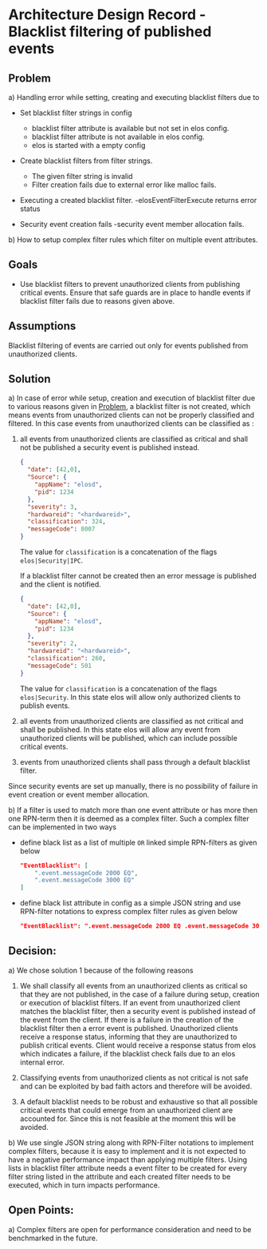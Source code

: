 # Architecture Design Record - Blacklist filtering of published events

## Problem
a) Handling error while setting, creating and executing blacklist filters due to


   * Set blacklist filter strings in config
     - blacklist filter attribute is available but not set in elos config.
     - blacklist filter attribute is not available in elos config.
     - elos is started with a empty config


   * Create blacklist filters from filter strings.
     - The given filter string is invalid
     - Filter creation fails due to external error like malloc fails.


   * Executing a created blacklist filter.
     -elosEventFilterExecute returns error status


   * Security event creation fails
     -security event member allocation fails.


b) How to setup complex filter rules which filter on multiple event attributes.

## Goals

* Use blacklist filters to prevent unauthorized clients from publishing critical events. Ensure
  that safe guards are in place to handle events if blacklist filter fails due to reasons given
  above.

## Assumptions

   Blacklist filtering of events are carried out only for events published from unauthorized clients.

## Solution

a) In case of error while setup, creation and execution of blacklist filter due to various reasons given in [Problem](#problem),  a blacklist filter is not created, which means events from unauthorized clients can not be properly classified and filtered. In this case events from unauthorized clients can be classified as :


   1) all events from unauthorized clients are classified as critical and shall not be published a security event is published instead.


      ```json
      {
        "date": [42,0],
        "Source": {
          "appName": "elosd",
          "pid": 1234
        },
        "severity": 3,
        "hardwareid": "<hardwareid>",
        "classification": 324,
        "messageCode": 8007
      }

      ```
      The value for `classification` is a concatenation of the flags
      `elos|Security|IPC`.

      If a blacklist filter cannot be created then an error message is published and the client is notified.

      ```json
      {
        "date": [42,0],
        "Source": {
          "appName": "elosd",
          "pid": 1234
        },
        "severity": 2,
        "hardwareid": "<hardwareid>",
        "classification": 260,
        "messageCode": 501
      }

      ```
      The value for `classification` is a concatenation of the flags
      `elos|Security`.
      In this state elos will allow only authorized clients to publish events.


   2) all events from unauthorized clients are classified as not critical and shall be published. In this state elos will allow any event from unauthorized clients will be published, which can include possible critical events.

   3) events from unauthorized clients shall pass through a default blacklist filter.


   Since security events are set up manually, there is no possibility of failure in event creation or event member allocation.


b) If a filter is used to match more than one event attribute or has more then one RPN-term then it is deemed as a complex filter.
   Such a complex filter can be implemented in two ways


   - define black list as a list of multiple `OR` linked simple RPN-filters as
     given below


     ```Json
     "EventBlacklist": [
         ".event.messageCode 2000 EQ",
         ".event.messageCode 3000 EQ"
     ]
     ```


  - define black list attribute in config as a simple JSON string and use RPN-filter notations to express complex filter rules
    as given below

    ```Json
    "EventBlacklist": ".event.messageCode 2000 EQ .event.messageCode 3000 EQ OR"
    ```

## Decision:
a) We chose solution 1 because of the following reasons


   1) We shall classify all events from an unauthorized clients as critical so that they are not published, in the case of a failure during setup, creation or execution of blacklist filters. If an event from unauthorized client matches the blacklist filter, then a security event is published instead of the event from the client. If there is a failure in the creation of the blacklist filter then a error event is published. Unauthorized clients receive a response status, informing that they are unauthorized to publish critical events. Client would receive a response status from elos which indicates a failure, if the blacklist check fails due to an elos internal error.

   2) Classifying events from unauthorized clients as not critical is not safe and can be exploited by bad faith actors and therefore will be avoided.

   3) A default blacklist needs to be robust and exhaustive so that all possible critical events that could emerge from an unauthorized client are accounted for. Since this is not feasible at the moment this will be avoided.


b) We use single JSON string along with RPN-Filter notations to implement complex filters, because it is easy to implement and it is not expected to have a negative performance impact than applying multiple filters. Using lists in blacklist filter attribute needs a event filter to be created for every filter string listed in the attribute and each created filter needs to be executed, which in turn impacts performance.

## Open Points:

a) Complex filters are open for performance consideration and need to be benchmarked in the future.
